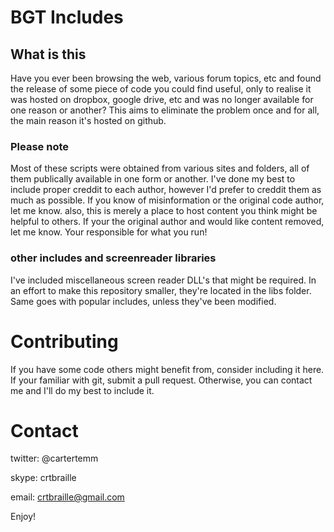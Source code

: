 # BGT Includes
## What is this

Have you ever been browsing the web, various forum topics, etc and found the release of some piece of code you could find useful, only to realise it was hosted on dropbox, google drive, etc and was no longer available for one reason or another?
This aims to eliminate the problem once and for all, the main reason it's hosted on github.

### Please note
Most of these scripts were obtained from various sites and folders, all of them publically available in one form or another. I've done my best to include proper creddit to each author, however I'd prefer to creddit them as much as possible. If you know of misinformation or the original code author, let me know.
also, this is merely a place to host content you think might be helpful to others. If your the original author and would like content removed, let me know.
Your responsible for what you run!

### other includes and screenreader libraries

I've included miscellaneous screen reader DLL's that might be required. In an effort to make this repository smaller, they're located in the libs folder. Same goes with popular includes, unless they've been modified.

# Contributing

If you have some code others might benefit from, consider including it here.
If your familiar with git, submit a pull request. Otherwise, you can contact me and I'll do my best to include it.

# Contact
twitter: @cartertemm

skype: crtbraille

email: crtbraille@gmail.com

Enjoy!